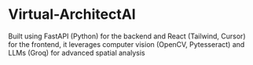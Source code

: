 # Virtual-ArchitectAI
Built using FastAPI (Python) for the backend and React (Tailwind, Cursor) for the frontend, it leverages computer vision (OpenCV, Pytesseract) and LLMs (Groq) for advanced spatial analysis

